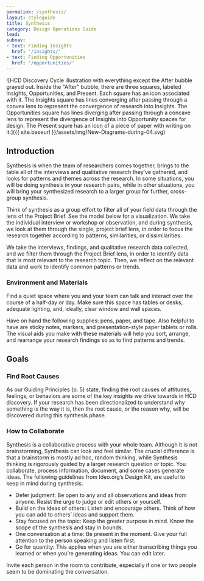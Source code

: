 ```yaml
---
permalink: /synthesis/
layout: styleguide
title: Synthesis
category: Design Operations Guide
lead:
subnav:
- text: Finding Insights
  href: '/insights/'
- text: Finding Opportunities
  href: '/opportunities/'
---
```


![HCD Discovery Cycle illustration with everything except the After bubble grayed out. Inside the "After" bubble, there are three squares, labeled Insights, Opportunities, and Present. Each square has an icon associated with it. The Insights square has lines converging after passing through a convex lens to represent the convergence of research into Insights. The Opportunities square has lines diverging after passing through a concave lens to represent the divergence of Insights into Opportunity spaces for design. The Present squre has an icon of a piece of paper with writing on it.]({{ site.baseurl }}/assets/img/New-Diagrams-during-04.svg)

## Introduction

Synthesis is when the team of researchers comes together, brings to the table all of the interviews and qualitative research they’ve gathered, and looks for patterns and themes across the research.
In some situations, you will be doing synthesis in your research pairs, while in other situations, you will bring your synthesized research to a larger group for further, cross-group synthesis.

Think of synthesis as a group effort to filter all of your field data through the lens of the Project Brief. See the model below for a visualization. We take the individual interview or workshop or observation, and during synthesis, we look at them through the single, project brief lens, in order to focus the research together according to patterns, similarities, or dissimilarities.

We take the interviews, findings, and qualitative research data collected, and we filter them through the Project Brief lens, in order to identify data that is most relevant to the research topic. Then, we reflect on the relevant data and work to identify common patterns
or trends.

### Environment and Materials

Find a quiet space where you and your team can talk and interact over the course of a half-day or day. Make sure this space has tables or desks, adequate lighting, and, ideally, clear window and wall spaces.

Have on hand the following supplies: pens, paper, and tape. Also helpful to have are sticky notes, markers, and presentation-style paper tablets or rolls. The visual aids you make with these materials will help you sort, arrange, and rearrange your research findings so as to find patterns and trends.

## Goals

### Find Root Causes

As our Guiding Principles (p. 5) state, finding the root causes of attitudes, feelings, or behaviors are some of the key insights we drive towards in HCD discovery. If your research has been directionalized to understand why something is the way it is, then the root cause, or the reason why, will be discovered during this synthesis phase.

### How to Collaborate

Synthesis is a collaborative process with your whole team. Although it is not brainstorming, Synthesis can look and feel similar. The crucial difference is that a brainstorm is mostly ad hoc, random thinking, while Synthesis thinking is rigorously guided by a larger research question or topic. You collaborate, process information, document, and some cases generate ideas. The following guidelines from Ideo.org’s Design Kit, are useful to keep in mind during synthesis.

* Defer judgment: Be open to any and all observations and ideas from anyone. Resist the urge to judge or edit others
or yourself.
* Build on the ideas of others: Listen and encourage others. Think of how you can add to others’ ideas and support them.
* Stay focused on the topic: Keep the greater purpose in mind. Know the scope of the synthesis and stay in bounds.
* One conversation at a time: Be present in the moment. Give your full attention to the person speaking and listen first.
* Go for quantity: This applies when you are either transcribing things you learned or when you’re generating ideas. You can edit later.

Invite each person in the room to contribute, especially if one or two people seem to be dominating the conversation.

